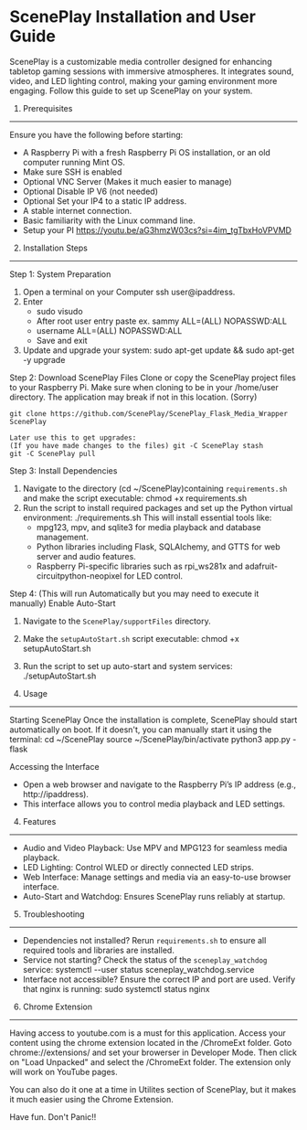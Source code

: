 ScenePlay Installation and User Guide
=====================================

ScenePlay is a customizable media controller designed for enhancing tabletop gaming sessions with immersive atmospheres. It integrates sound, video, and LED lighting control, making your gaming environment more engaging. Follow this guide to set up ScenePlay on your system.

1. Prerequisites
-----------------
Ensure you have the following before starting:
- A Raspberry Pi with a fresh Raspberry Pi OS installation, or an old computer running Mint OS.
- Make sure SSH is enabled
- Optional VNC Server (Makes it much easier to manage)
- Optional Disable IP V6 (not needed)
- Optional Set your IP4 to a static IP address. 
- A stable internet connection.
- Basic familiarity with the Linux command line.
- Setup your PI https://youtu.be/aG3hmzW03cs?si=4im_tgTbxHoVPVMD


2. Installation Steps
---------------------

Step 1: System Preparation
1. Open a terminal on your Computer ssh user@ipaddress.
2. Enter 
      - sudo visudo
      - After root user entry paste ex. sammy   ALL=(ALL) NOPASSWD:ALL
      - username  ALL=(ALL) NOPASSWD:ALL
      - Save and exit 
3. Update and upgrade your system:
   sudo apt-get update && sudo apt-get -y upgrade

Step 2: Download ScenePlay Files
Clone or copy the ScenePlay project files to your Raspberry Pi. Make sure when cloning to be in your /home/user directory. The application may break if not in this location. (Sorry)
    
    git clone https://github.com/ScenePlay/ScenePlay_Flask_Media_Wrapper ScenePlay

    Later use this to get upgrades:
    (If you have made changes to the files) git -C ScenePlay stash 
    git -C ScenePlay pull

Step 3: Install Dependencies
1. Navigate to the directory (cd ~/ScenePlay)containing `requirements.sh` and make the script executable:
   chmod +x requirements.sh
2. Run the script to install required packages and set up the Python virtual environment:
   ./requirements.sh
   This will install essential tools like:
   - mpg123, mpv, and sqlite3 for media playback and database management.
   - Python libraries including Flask, SQLAlchemy, and GTTS for web server and audio features.
   - Raspberry Pi-specific libraries such as rpi_ws281x and adafruit-circuitpython-neopixel for LED control.

Step 4: (This will run Automatically but you may need to execute it manually) Enable Auto-Start
1. Navigate to the `ScenePlay/supportFiles` directory.
2. Make the `setupAutoStart.sh` script executable:
   chmod +x setupAutoStart.sh
3. Run the script to set up auto-start and system services:
   ./setupAutoStart.sh

3. Usage
--------

Starting ScenePlay
Once the installation is complete, ScenePlay should start automatically on boot. If it doesn't, you can manually start it using the terminal:
cd ~/ScenePlay
source ~/ScenePlay/bin/activate
python3 app.py -flask

Accessing the Interface
- Open a web browser and navigate to the Raspberry Pi’s IP address (e.g., http://ipaddress).
- This interface allows you to control media playback and LED settings.

4. Features
-----------
- Audio and Video Playback: Use MPV and MPG123 for seamless media playback.
- LED Lighting: Control WLED or directly connected LED strips.
- Web Interface: Manage settings and media via an easy-to-use browser interface.
- Auto-Start and Watchdog: Ensures ScenePlay runs reliably at startup.

5. Troubleshooting
-------------------
- Dependencies not installed? Rerun `requirements.sh` to ensure all required tools and libraries are installed.
- Service not starting? Check the status of the `sceneplay_watchdog` service:
  systemctl --user status sceneplay_watchdog.service
- Interface not accessible? Ensure the correct IP and port are used. Verify that nginx is running:
  sudo systemctl status nginx

6. Chrome Extension
-------------------
Having access to youtube.com is a must for this application. Access your content using the chrome extension located in the /ChromeExt folder.
Goto chrome://extensions/ and set your browerser in Developer Mode. Then click on "Load Unpacked" and select the /ChromeExt folder.
The extension only will work on YouTube pages.

You can also do it one at a time in Utilites section of ScenePlay, but it makes it much easier using the Chrome Extension.

Have fun. Don't Panic!!

